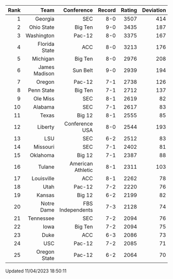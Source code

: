 | Rank  | Team                 | Conference           | Record   | Rating | Deviation |
| ---:  | ---:                 | ---:                 | ---:     | ---:   | ---:      |
| 1     | Georgia              | SEC                  | 8-0      | 3507   | 414       |
| 2     | Ohio State           | Big Ten              | 9-0      | 3435   | 187       |
| 3     | Washington           | Pac-12               | 8-0      | 3375   | 167       |
| 4     | Florida State        | ACC                  | 8-0      | 3213   | 176       |
| 5     | Michigan             | Big Ten              | 8-0      | 2976   | 208       |
| 6     | James Madison        | Sun Belt             | 9-0      | 2939   | 194       |
| 7     | Oregon               | Pac-12               | 7-1      | 2738   | 126       |
| 8     | Penn State           | Big Ten              | 7-1      | 2712   | 137       |
| 9     | Ole Miss             | SEC                  | 8-1      | 2619   | 82        |
| 10    | Alabama              | SEC                  | 7-1      | 2617   | 83        |
| 11    | Texas                | Big 12               | 8-1      | 2555   | 85        |
| 12    | Liberty              | Conference USA       | 8-0      | 2544   | 193       |
| 13    | LSU                  | SEC                  | 6-2      | 2512   | 83        |
| 14    | Missouri             | SEC                  | 7-1      | 2402   | 81        |
| 15    | Oklahoma             | Big 12               | 7-1      | 2387   | 88        |
| 16    | Tulane               | American Athletic    | 8-1      | 2311   | 103       |
| 17    | Louisville           | ACC                  | 8-1      | 2262   | 78        |
| 18    | Utah                 | Pac-12               | 7-2      | 2220   | 76        |
| 19    | Kansas               | Big 12               | 6-2      | 2199   | 82        |
| 20    | Notre Dame           | FBS Independents     | 7-3      | 2128   | 74        |
| 21    | Tennessee            | SEC                  | 7-2      | 2094   | 76        |
| 22    | Iowa                 | Big Ten              | 7-2      | 2094   | 75        |
| 23    | Duke                 | ACC                  | 6-3      | 2086   | 73        |
| 24    | USC                  | Pac-12               | 7-2      | 2085   | 71        |
| 25    | Oregon State         | Pac-12               | 6-2      | 2064   | 70        |

Updated 11/04/2023 18:50:11
